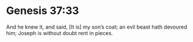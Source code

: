 # Genesis 37:33

And he knew it, and said, [It is] my son’s coat; an evil beast hath devoured him; Joseph is without doubt rent in pieces.